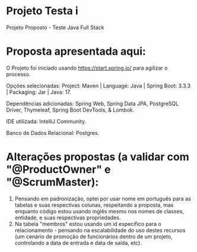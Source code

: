 # Projeto Testa i
Projeto Proposto - Teste Java Full Stack

# Proposta apresentada aqui:
O Projeto foi iniciado usando https://start.spring.io/ para agilizar o processo.

  Opções selecionadas: Project: Maven | Language: Java | Spring Boot: 3.3.3 | Packaging: Jar | Java: 17.

  Dependências adicionadas: Spring Web, Spring Data JPA, PostgreSQL Driver, Thymeleaf, Spring Boot DevTools, & Lombok.
  
  IDE utilizada: IntelliJ Community.

  Banco de Dados Relacional: Postgres.

# Alterações propostas (a validar com "@ProductOwner" e "@ScrumMaster):
1) Pensando em padronização, optei por usar nome em português
para as tabelas e suas respectivas colunas, respeitando a proposta, mas
enquanto código estou usando inglês mesmo nos nomes de classes, entidade,
e suas respectivas propriedades.
2) Na tabela "membros" estou usando um id específico para
o relacionamento - pensando na escalabilidade do uso destes recursos (um cenário
de promoção de funcionários dentro de um projeto, controlando a data de entrada e
data de saída, etc).